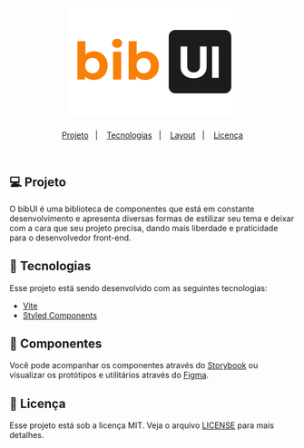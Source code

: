 <h1 align="center">
    <img alt="bibUI" title="bibUI" src=".github/logo.svg" />
</h1>

<p align="center">
  <a href="#-projeto">Projeto</a>&nbsp;&nbsp;&nbsp;|&nbsp;&nbsp;&nbsp;
  <a href="#-tecnologias">Tecnologias</a>&nbsp;&nbsp;&nbsp;|&nbsp;&nbsp;&nbsp;
  <a href="#-layout">Layout</a>&nbsp;&nbsp;&nbsp;|&nbsp;&nbsp;&nbsp;
  <a href="#memo-licença">Licença</a>
</p>
<br>

## 💻 Projeto

O bibUI é uma biblioteca de componentes que está em constante desenvolvimento e apresenta diversas formas de estilizar seu tema e deixar com a cara que seu projeto precisa, dando mais liberdade e praticidade para o desenvolvedor front-end.

## 🚀 Tecnologias

Esse projeto está sendo desenvolvido com as seguintes tecnologias:

- [Vite](https://vitejs.dev/)
- [Styled Components](https://styled-components.com/)

## 🔖 Componentes

Você pode acompanhar os componentes através do [Storybook](https://brunoibarbosa.github.io/bib-ui)
ou visualizar os protótipos e utilitários através do [Figma](https://www.figma.com/file/vhq8dGgpVmlYS0qIgnea8G/bibUI).

## :memo: Licença

Esse projeto está sob a licença MIT. Veja o arquivo [LICENSE](LICENSE.md) para mais detalhes.
